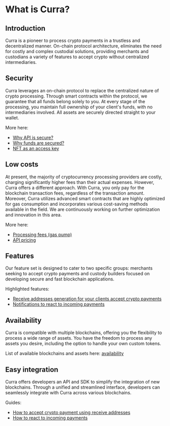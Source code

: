 # What is Curra?

## Introduction

Curra is a pioneer to process crypto payments in a trustless and decentralized manner. On-chain protocol architecture, eliminates the need for costly and complex custodial solutions, providing merchants and custodians a variety of features to accept crypto without centralized intermediaries.

## Security

Curra leverages an on-chain protocol to replace the centralized nature of crypto processing. Through smart contracts within the protocol, we guarantee that all funds belong solely to you. At every stage of the processing, you maintain full ownership of your client's funds, with no intermediaries involved. All assets are securely directed straight to your wallet.

More here:
- [Why API is secure?](../security/api_authorization.md)
- [Why funds are secured?](../security/protocol.md)
- [NFT as an access key](../security/ownership_nft.md)

## Low costs

At present, the majority of cryptocurrency processing providers are costly, charging significantly higher fees than their actual expenses. However, Curra offers a different approach. With Curra, you only pay for the blockchain transaction fees, regardless of the transaction amount. Moreover, Curra utilizes advanced smart contracts that are highly optimized for gas consumption and incorporates various cost-saving methods available in the field. We are continuously working on further optimization and innovation in this area.

More here: 
- [Processing fees (gas pump)](../costs/gas_pump.md)
- [API pricing](../costs/api_pricing.md)

## Features

Our feature set is designed to cater to two specific groups: merchants seeking to accept crypto payments and custody builders focused on developing secure and fast blockchain applications.

Highlighted features:
- [Receive addresses generation for your clients accept crypto payments ](../features/receive_addresses.md)
- [Notifications to react to incoming payments](../features/transfer_notifications.md)


## Availability

Curra is compatible with multiple blockchains, offering you the flexibility to process a wide range of assets. You have the freedom to process any assets you desire, including the option to handle your own custom tokens.

List of available blockchains and assets here: [availability](availability.md)

## Easy integration

Curra offers developers an API and SDK to simplify the integration of new blockchains. Through a unified and streamlined interface, developers can seamlessly integrate with Curra across various blockchains.

Guides:
- [How to accept crypto payment using receive addresses](../features/receive_addresses.md)
- [How to react to incoming payments](../features/transfer_notifications.md)
